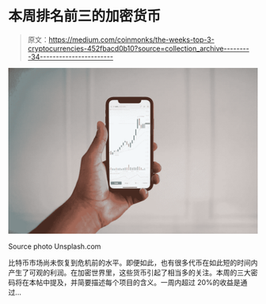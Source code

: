# 本周排名前三的加密货币

> 原文：<https://medium.com/coinmonks/the-weeks-top-3-cryptocurrencies-452fbacd0b10?source=collection_archive---------34----------------------->

![](img/8d5a42f10dd9e5ab517293bbd3c39a69.png)

Source photo Unsplash.com

比特币市场尚未恢复到危机前的水平。即便如此，也有很多代币在如此短的时间内产生了可观的利润。在加密世界里，这些货币引起了相当多的关注。本周的三大密码将在本帖中提及，并简要描述每个项目的含义。一周内超过 20%的收益是通过…